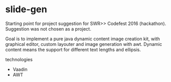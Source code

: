 # slide-gen

Starting point for project suggestion for SWR>> Codefest 2016 (hackathon).
Suggestion was not chosen as a project.


Goal is to implement a pure java dynamic content image creation kit, with graphical editor, custom layouter and image generation with awt.
Dynamic content means the support for different text lengths and ellipsis.

technologies
- Vaadin
- AWT